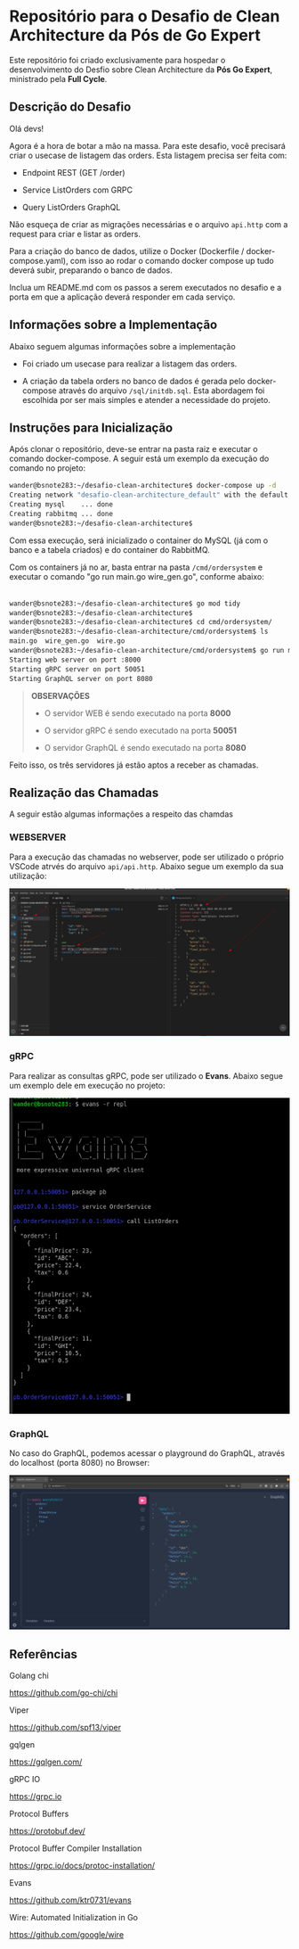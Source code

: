 # **Repositório para o Desafio de Clean Architecture da Pós de Go Expert**

Este repositório foi criado exclusivamente para hospedar o desenvolvimento do Desfio sobre Clean Architecture da **Pós Go Expert**, ministrado pela **Full Cycle**.


## Descrição do Desafio

Olá devs!

Agora é a hora de botar a mão na massa. Para este desafio, você precisará criar o usecase de listagem das orders. Esta listagem precisa ser feita com:

- Endpoint REST (GET /order)

- Service ListOrders com GRPC

- Query ListOrders GraphQL

Não esqueça de criar as migrações necessárias e o arquivo `api.http` com a request para criar e listar as orders.

Para a criação do banco de dados, utilize o Docker (Dockerfile / docker-compose.yaml), com isso ao rodar o comando docker compose up tudo deverá subir, preparando o banco de dados.

Inclua um README.md com os passos a serem executados no desafio e a porta em que a aplicação deverá responder em cada serviço.


## Informações sobre a Implementação


Abaixo seguem algumas informações sobre a implementação

- Foi criado um usecase para realizar a listagem das orders.

- A criação da tabela orders no banco de dados é gerada pelo docker-compose através do arquivo `/sql/initdb.sql`. Esta abordagem foi escolhida por ser mais simples e atender a necessidade do projeto.




## Instruções para Inicialização


Após clonar o repositório, deve-se entrar na pasta raiz e executar o comando docker-compose. A seguir está um exemplo da execução do comando no projeto:


```bash
wander@bsnote283:~/desafio-clean-architecture$ docker-compose up -d
Creating network "desafio-clean-architecture_default" with the default driver
Creating mysql    ... done
Creating rabbitmq ... done
wander@bsnote283:~/desafio-clean-architecture$

```

Com essa execução, será inicializado o container do MySQL (já com o banco e a tabela criados) e do container do RabbitMQ.

Com os containers já no ar, basta entrar na pasta `/cmd/ordersystem` e executar o comando "go run main.go wire_gen.go", conforme abaixo:

```bash

wander@bsnote283:~/desafio-clean-architecture$ go mod tidy
wander@bsnote283:~/desafio-clean-architecture$ 
wander@bsnote283:~/desafio-clean-architecture$ cd cmd/ordersystem/
wander@bsnote283:~/desafio-clean-architecture/cmd/ordersystem$ ls
main.go  wire_gen.go  wire.go
wander@bsnote283:~/desafio-clean-architecture/cmd/ordersystem$ go run main.go wire_gen.go
Starting web server on port :8000
Starting gRPC server on port 50051
Starting GraphQL server on port 8080

```

> **OBSERVAÇÕES**
>
> - O servidor WEB é sendo executado na porta **8000**
>
> - O servidor gRPC é sendo executado na porta **50051**
>
> - O servidor GraphQL é sendo executado na porta **8080**
>

Feito isso, os três servidores já estão aptos a receber as chamadas.



## Realização das Chamadas

A seguir estão algumas informações a respeito das chamdas


### WEBSERVER

Para a execução das chamadas no webserver, pode ser utilizado o próprio VSCode atrvés do arquivo `api/api.http`. Abaixo segue um exemplo da sua utilização:

![http.png](/.img/http.png)


### gRPC

Para realizar as consultas gRPC, pode ser utilizado o **Evans**. Abaixo segue um exemplo dele em execução no projeto:

![evans.png](/.img/evans.png)


### GraphQL

No caso do GraphQL, podemos acessar o playground do GraphQL, através do localhost (porta 8080) no Browser:

![graphql.png](/.img/graphql.png)


## Referências

Golang chi

https://github.com/go-chi/chi

Viper

https://github.com/spf13/viper

gqlgen

https://gqlgen.com/

gRPC IO

https://grpc.io

Protocol Buffers

https://protobuf.dev/


Protocol Buffer Compiler Installation

https://grpc.io/docs/protoc-installation/


Evans

https://github.com/ktr0731/evans


Wire: Automated Initialization in Go

https://github.com/google/wire